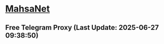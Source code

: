 
# [MahsaNet](https://t.me/mahsa_net)
## Free Telegram Proxy (Last Update: 2025-06-27 09:38:50)

    